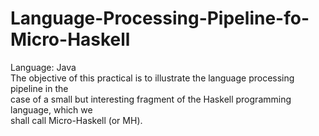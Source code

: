 # Language-Processing-Pipeline-fo-Micro-Haskell
Language: Java  
The objective of this practical is to illustrate the language processing pipeline in the  
case of a small but interesting fragment of the Haskell programming language, which we  
shall call Micro-Haskell (or MH).  
